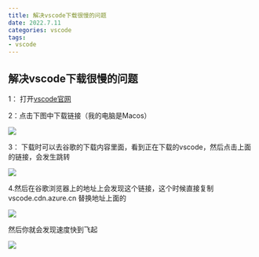 ```yaml
---
title: 解决vscode下载很慢的问题
date: 2022.7.11
categories: vscode
tags:
- vscode
---
```


## 解决vscode下载很慢的问题

1： 打开[vscode官网](https://code.visualstudio.com)

2：点击下图中下载链接（我的电脑是Macos）

![](https://s3.bmp.ovh/imgs/2022/07/11/eaafc16a8a167d76.jpg)

3： 下载时可以去谷歌的下载内容里面，看到正在下载的vscode，然后点击上面的链接，会发生跳转

![](https://s3.bmp.ovh/imgs/2022/07/11/2d49b0bf2efe1090.jpg)

4.然后在谷歌浏览器上的地址上会发现这个链接，这个时候直接复制 vscode.cdn.azure.cn 替换地址上面的

![](https://s3.bmp.ovh/imgs/2022/07/11/da8fd03a0a004df9.jpg)

然后你就会发现速度快到飞起

![](https://s3.bmp.ovh/imgs/2022/07/11/0e8cf7f97bf528b4.jpg)
